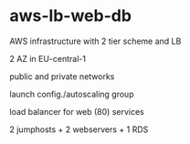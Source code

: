 # aws-lb-web-db
AWS infrastructure with 2 tier scheme and LB

2 AZ in EU-central-1

public and private networks

launch config./autoscaling group

load balancer for web (80) services

2 jumphosts + 2 webservers + 1 RDS
